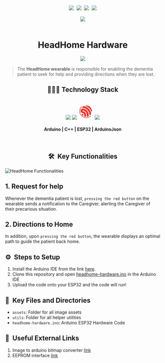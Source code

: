<br />
<div align="center">
<kbd>
<img src="https://firebasestorage.googleapis.com/v0/b/gsc23-12e94.appspot.com/o/members%2Fdaozheng.jpeg?alt=media&token=96a55b42-7c9f-4e68-b41f-d986efe79c01" height="80">
</kbd>
<kbd>
<img src="https://firebasestorage.googleapis.com/v0/b/gsc23-12e94.appspot.com/o/members%2Fhuixiang.jpeg?alt=media&token=72cf45a5-8208-46e1-9130-34b23755c574" height="80">
</kbd>
<kbd>
<img src="https://firebasestorage.googleapis.com/v0/b/gsc23-12e94.appspot.com/o/members%2Fjingxuan.jpeg?alt=media&token=0fb3ca79-d011-4ca9-8385-6720ac5a0f5d" height="80">
</kbd>
<kbd>
<img src="https://firebasestorage.googleapis.com/v0/b/gsc23-12e94.appspot.com/o/members%2Fmarc.jpeg?alt=media&token=491e54a5-3ff3-4204-b632-e01ed7317bd0" height="80">
</kbd>
</div>
<br />
<div align="center">
<img src="https://img.shields.io/badge/Built%20By-HeadHome%20Team-blue?style=for-the-badge">
</div>
<br />
<h1 align="center"> HeadHome Hardware </h1>


<div align="center">
<img src="assets/HeadHome.png" />
</div>

>The **HeadHome wearable** is responsible for 
enabling the dementia patient to seek for help and providing directions when they are lost.

<h2 align="center">👨🏻‍💻 Technology Stack</h2>
<br />
<div align="center">
  <img src="https://brandslogos.com/wp-content/uploads/images/large/arduino-logo-1.png" height="50" />
  <img src="https://upload.wikimedia.org/wikipedia/commons/thumb/1/18/ISO_C%2B%2B_Logo.svg/1200px-ISO_C%2B%2B_Logo.svg.png" height="50">
  <img src="./assets/espressif-systems-seeklogo.com.svg" height="50" />
  <img src="https://upload.wikimedia.org/wikipedia/commons/thumb/a/a0/ArduinoJson_logo.svg/2560px-ArduinoJson_logo.svg.png" height="50" />
  <h4>Arduino | C++ | ESP32 | ArduinoJson</h4>
</div>
<br />

<h2 align="center"> 🛠️ &nbsp;Key Functionalities </h2>

![HeadHome Functionalities](assets/HeadHome-Functionalities.png)
## 1. Request for help

Whenever the dementia patient is lost, `pressing the red button` on the wearable sends a notification to the Caregiver, alerting the Caregiver of their precarious situation.

## 2. Directions to Home

In addition, upon `pressing the red button`, the wearable displays an optimal path to guide the patient back home.

## ⚙️ &nbsp;Steps to Setup
1. Install the Arduino IDE from the link [here](https://www.arduino.cc/en/software).
2. Clone this repository and open [headhome-hardware.ino](headhome-hardware.ino) in the Arduino IDE
3. Upload the code onto your ESP32 and the code will run!

## 🔑 &nbsp;Key Files and Directories

- `assets`: Folder for all image assets
- `utils`: Folder for all helper utilities
- `headhome-hardware.ino`: Arduino ESP32 Hardware Code

## 🔗 &nbsp;Useful External Links
1. Image to arduino bitmap converter [link](https://javl.github.io/image2cpp/)
2. EEPROM interface [link](https://roboticsbackend.com/arduino-store-int-into-eeprom/)
